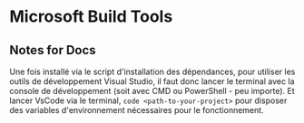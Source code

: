 # Microsoft Build Tools

## Notes for Docs

Une fois installé via le script d'installation des dépendances, pour utiliser les outils de développement Visual Studio, il faut donc lancer le terminal avec la console de développement (soit avec CMD ou PowerShell - peu importe). Et lancer VsCode via le terminal, `code <path-to-your-project>` pour disposer des variables d'environnement nécessaires pour le fonctionnement.
